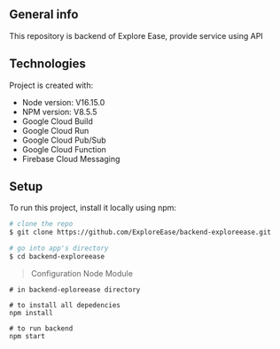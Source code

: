 ## General info

This repository is backend of Explore Ease, provide service using API

## Technologies

Project is created with:

- Node version: V16.15.0
- NPM version: V8.5.5
- Google Cloud Build
- Google Cloud Run
- Google Cloud Pub/Sub
- Google Cloud Function
- Firebase Cloud Messaging

## Setup

To run this project, install it locally using npm:

```bash
# clone the repo
$ git clone https://github.com/ExploreEase/backend-exploreease.git

# go into app's directory
$ cd backend-exploreease

```

> Configuration Node Module

```
# in backend-eploreease directory

# to install all depedencies
npm install

# to run backend
npm start
```
